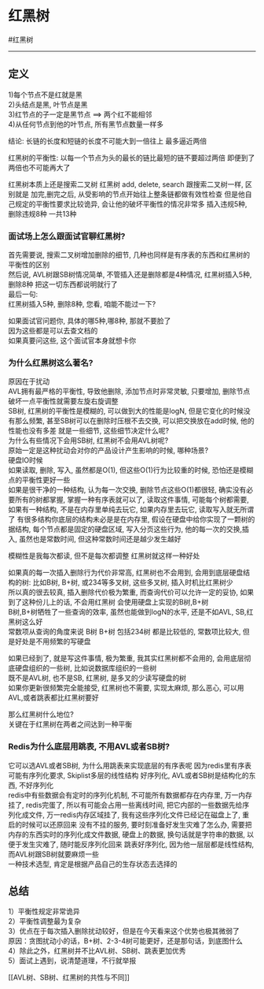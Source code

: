 # 红黑树

#红黑树

---
## 定义
1)每个节点不是红就是黑  
2)头结点是黑, 叶节点是黑  
3)红节点的子一定是黑节点 ==> 两个红不能相邻  
4)从任何节点到他的叶节点, 所有黑节点数量一样多  

结论: 长链的长度和短链的长度不可能大到一倍往上
 最多逼近两倍
 
 红黑树的平衡性:
 以每一个节点为头的最长的链比最短的链不要超过两倍
即便到了两倍也不可能再大了


红黑树本质上还是搜索二叉树
红黑树 add, delete, search 跟搜索二叉树一样, 区别就是
加完,删完之后, 从受影响的节点开始往上整条链都做有效性检查 
但是他自己规定的平衡性要求比较诡异, 会让他的破坏平衡性的情况非常多
插入违规5种, 删除违规8种 一共13种

### 面试场上怎么跟面试官聊红黑树?
首先需要说, 搜索二叉树增加删除的细节, 几种也同样是有序表的东西和红黑树的平衡性的区别  
然后说, AVL树跟SB树情况简单, 不管插入还是删除都是4种情况, 红黑树插入5种, 删除8种
把这一切东西都说明就行了  
最后一句:  
 红黑树插入5种, 删除8种, 您看, 咱能不能过一下?

如果面试官问题你, 具体的哪5种,哪8种, 那就不要脸了  
因为这些都是可以去查文档的  
如果真要问这些, 这个面试官本身就想卡你  



### 为什么红黑树这么著名?
原因在于扰动  
AVL拥有最严格的平衡性, 导致他删除, 添加节点时非常灵敏, 只要增加, 删除节点破坏一点平衡性就需要左旋右旋调整  
SB树, 红黑树的平衡性是模糊的, 可以做到大的性能是logN, 但是它变化的时候没有那么频繁, 甚至SB树可以在删除时压根不去交换, 可以把交换放在add时候, 他的性能也没有多差
 就是一些细节, 这些细节决定什么呢?    
 为什么有些情况下会用SB树, 红黑树不会用AVL树呢?  
 原始一定是这种扰动会对你的产品设计产生影响的时候, 哪种场景?  
 硬盘IO时候  
 如果读取, 删除, 写入, 虽然都是O(1), 但这些O(1)行为比较重的时候, 恐怕还是模糊点的平衡性更好一些  
 如果是很干净的一种结构, 认为每一次交换, 删除节点这些O(1)都很轻, 确实没有必要所有的树都掌握, 掌握一种有序表就可以了, 读取这件事情, 可能每个树都需要,  
 如果有一种结构, 不是在内存里单纯去玩它, 如果内存里去玩它, 读取写入就无所谓了
 有很多结构你底层的结构未必是是在内存里, 假设在硬盘中给你实现了一颗树的据结构, 每个节点都是固定的硬盘区域, 写入分页这些行为, 他的每一次的交换,插入, 虽然也是常数时间, 但这种常数时间还是越少发生越好  
 
模糊性是我每次都读, 但不是每次都调整 红黑树就这样一种好处  

如果真的每一次插入删除行为代价非常高, 红黑树也不会用到, 会用到底层硬盘结构的树: 比如B树, B+树, 或234等多叉树,  这些多叉树, 插入时机比红黑树少    
 所以真的很去较真, 插入删除代价极为繁重, 而查询代价可以允许一定的妥协, 如果到了这种份儿上的话, 不会用红黑树 会使用硬盘上实现的B树,B+树    
 B树,B+树牺牲了一些查询的效率, 虽然也能做到logN的水平, 还是不如AVL, SB,红黑树这么好  
  常数项从查询的角度来说 B树 B+树 包括234树 都是比较低的, 常数项比较大, 但是好处是不用频繁的写硬盘  

如果已经到了, 就是写这件事情, 极为繁重, 我其实红黑树都不会用的, 会用底层彻底硬盘组织的一些树, 比如说数据库组织的一些树  
 既不是AVL树, 也不是SB, 红黑树, 是多叉的少读写硬盘的树  
如果你更新很频繁完全能接受, 红黑树也不需要, 实现太麻烦, 那么恶心, 可以用AVL,或者跳表都比红黑树要好  

那么红黑树什么地位?  
关键在于红黑树在两者之间达到一种平衡  

### Redis为什么底层用跳表, 不用AVL或者SB树?
它可以选AVL或者SB树, 为什么用跳表来实现底层的有序表呢
因为redis里有序表可能有序列化要求, Skiplist多层的线性结构
好序列化, AVL或者SB树是结构化的东西, 不好序列化  
 redis中有些数据会有定时的序列化机制, 不可能所有数据都存在内存里, 万一内存挂了,
 redis完蛋了, 所以有可能会占用一些离线时间, 把它内部的一些数据先给序列化成文件, 万一redis内存区域挂了, 我有这些序列化文件已经记在磁盘上了, 重启的时候可以还原回来
 没有不挂的服务, 要时刻准备好发生灾难了怎么办, 需要把内存的东西实时的序列化成文件数据, 硬盘上的数据, 换句话就是字符串的数据, 以便于发生灾难了, 随时能反序列化回来
 跳表好序列化, 因为他一层层都是线性结构, 而AVL树跟SB树就要麻烦一些  
 一种技术选型, 肯定是根据产品自己的生存状态去选择的  

## 总结

1）平衡性规定非常诡异  
2）平衡性调整最为复杂  
3）优点在于每次插入删除扰动较好，但是在今天看来这个优势也极其微弱了  
原因：贪图扰动小的话，B+树、2-3-4树可能更好，还是那句话，到底图什么  
4）除此之外，红黑树并不比AVL树、SB树、跳表更加优秀   
5）面试上遇到，说清楚道理，不行就举报  


[[AVL树、SB树、红黑树的共性与不同]]